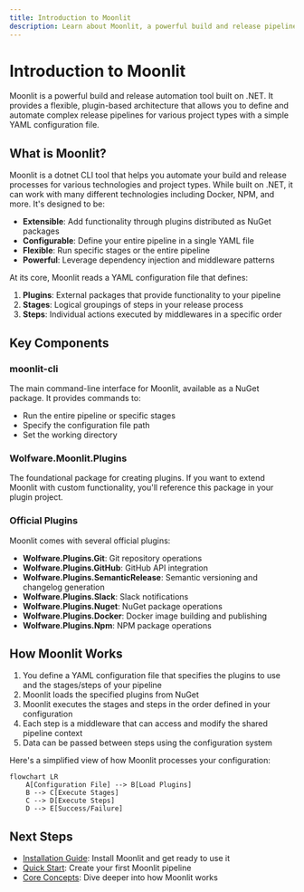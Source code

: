 ```yaml
---
title: Introduction to Moonlit
description: Learn about Moonlit, a powerful build and release pipeline tool built on .NET
---
```


# Introduction to Moonlit

Moonlit is a powerful build and release automation tool built on .NET. It provides a flexible, plugin-based architecture that allows you to define and automate complex release pipelines for various project types with a simple YAML configuration file.

## What is Moonlit?

Moonlit is a dotnet CLI tool that helps you automate your build and release processes for various technologies and project types. While built on .NET, it can work with many different technologies including Docker, NPM, and more. It's designed to be:

- **Extensible**: Add functionality through plugins distributed as NuGet packages
- **Configurable**: Define your entire pipeline in a single YAML file
- **Flexible**: Run specific stages or the entire pipeline
- **Powerful**: Leverage dependency injection and middleware patterns

At its core, Moonlit reads a YAML configuration file that defines:

1. **Plugins**: External packages that provide functionality to your pipeline
2. **Stages**: Logical groupings of steps in your release process
3. **Steps**: Individual actions executed by middlewares in a specific order

## Key Components

### moonlit-cli

The main command-line interface for Moonlit, available as a NuGet package. It provides commands to:

- Run the entire pipeline or specific stages
- Specify the configuration file path
- Set the working directory

### Wolfware.Moonlit.Plugins

The foundational package for creating plugins. If you want to extend Moonlit with custom functionality, you'll reference this package in your plugin project.

### Official Plugins

Moonlit comes with several official plugins:

- **Wolfware.Plugins.Git**: Git repository operations
- **Wolfware.Plugins.GitHub**: GitHub API integration
- **Wolfware.Plugins.SemanticRelease**: Semantic versioning and changelog generation
- **Wolfware.Plugins.Slack**: Slack notifications
- **Wolfware.Plugins.Nuget**: NuGet package operations
- **Wolfware.Plugins.Docker**: Docker image building and publishing
- **Wolfware.Plugins.Npm**: NPM package operations

## How Moonlit Works

1. You define a YAML configuration file that specifies the plugins to use and the stages/steps of your pipeline
2. Moonlit loads the specified plugins from NuGet
3. Moonlit executes the stages and steps in the order defined in your configuration
4. Each step is a middleware that can access and modify the shared pipeline context
5. Data can be passed between steps using the configuration system

Here's a simplified view of how Moonlit processes your configuration:

```mermaid
flowchart LR
    A[Configuration File] --> B[Load Plugins]
    B --> C[Execute Stages]
    C --> D[Execute Steps]
    D --> E[Success/Failure]
```

## Next Steps

- [Installation Guide](./installation.md): Install Moonlit and get ready to use it
- [Quick Start](./quick-start.md): Create your first Moonlit pipeline
- [Core Concepts](./concepts/how-it-works.md): Dive deeper into how Moonlit works
